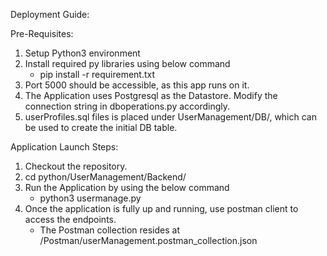 Deployment Guide:

Pre-Requisites: 
1. Setup Python3 environment
2. Install required py libraries using below command
   - pip install -r requirement.txt
3. Port 5000 should be accessible, as this app runs on it.
4. The Application uses Postgresql as the Datastore. Modify the connection string in dboperations.py accordingly.
5. userProfiles.sql files is placed under UserManagement/DB/, which can be used to create the initial DB table.


Application Launch Steps: 
1. Checkout the repository. 
2. cd python/UserManagement/Backend/
3. Run the Application by using the below command 
   - python3 usermanage.py
4. Once the application is fully up and running, use postman client to access the endpoints. 
   - The Postman collection resides at /Postman/userManagement.postman_collection.json
